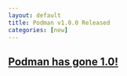 ```yaml
---
layout: default
title: Podman v1.0.0 Released
categories: [new]
---
```

## [Podman has gone 1.0!](https://podman.io/releases/2019/01/16/podman-release-v1.0.0.html)
